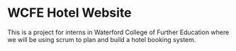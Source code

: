 # WCFE Hotel Website
This is a project for interns in Waterford College of Further Education where we will be using scrum to plan and build a hotel booking system.